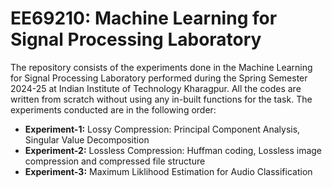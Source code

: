 # EE69210: Machine Learning for Signal Processing Laboratory 
The repository consists of the experiments done in the Machine Learning for Signal Processing Laboratory performed during the Spring Semester 2024-25 at Indian Institute of Technology Kharagpur. All the codes are written from scratch without using any in-built functions for the task. The experiments conducted are in the following order:

- **Experiment-1:** Lossy Compression: Principal Component Analysis, Singular Value Decomposition
- **Experiment-2:** Lossless Compression: Huffman coding, Lossless image compression and compressed file structure
- **Experiment-3:** Maximum Liklihood Estimation for Audio Classification
